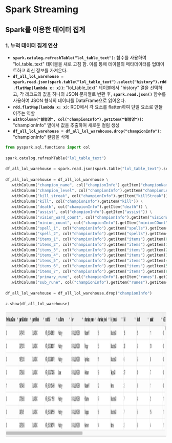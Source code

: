 # Spark Streaming
## Spark를 이용한 데이터 집계
### 1. 누적 데이터 집계 연산
- **`spark.catalog.refreshTable("lol_table_text")`**: 함수를 사용하여 "lol_table_text" 테이블을 새로 고침 함. 이를 통해 테이블의 메타데이터를 업데이트하고 최신 정보를 가져온다.
- **`df_all_lol_warehouse = spark.read.json(spark.table("lol_table_text").select("history").rdd.flatMap(lambda x: x))`**: "lol_table_text" 테이블에서 "history" 열을 선택하고, 각 레코드의 값을 하나의 JSON 문자열로 변환 후, **`spark.read.json()`** 함수를 사용하여 JSON 형식의 데이터를 DataFrame으로 읽어온다.
- **`rdd.flatMap(lambda x: x)`**: RDD에서 각 요소를 flatten하여 단일 요소로 만들어주는 역할
- **`withColumn("컬럼명", col("championInfo").getItem("컬럼명"))`:** "championInfo" 열에서 값을 추출하여 새로운 컬럼 생성
- **`df_all_lol_warehouse = df_all_lol_warehouse.drop("championInfo")`**: "championInfo" 컬럼을 삭제
```python
from pyspark.sql.functions import col

spark.catalog.refreshTable("lol_table_text")

df_all_lol_warehouse = spark.read.json(spark.table("lol_table_text").select("history").rdd.flatMap(lambda x: x))

df_all_lol_warehouse = df_all_lol_warehouse \
  .withColumn("champion_name", col("championInfo").getItem("championName")) \
  .withColumn("champion_level", col("championInfo").getItem("championLevel")) \
  .withColumn("kill_streak", col("championInfo").getItem("killStreak")) \
  .withColumn("kill", col("championInfo").getItem("kill")) \
  .withColumn("death", col("championInfo").getItem("death")) \
  .withColumn("assist", col("championInfo").getItem("assist")) \
  .withColumn("vision_ward_count", col("championInfo").getItem("visionWardCount")) \
  .withColumn("minion_count", col("championInfo").getItem("minionCOunt")) \
  .withColumn("spell_1", col("championInfo").getItem("spells").getItem(0).getItem(0)) \
  .withColumn("spell_2", col("championInfo").getItem("spells").getItem(1).getItem(0)) \
  .withColumn("items_1", col("championInfo").getItem("items").getItem(0)) \
  .withColumn("items_2", col("championInfo").getItem("items").getItem(1)) \
  .withColumn("items_3", col("championInfo").getItem("items").getItem(2)) \
  .withColumn("items_4", col("championInfo").getItem("items").getItem(3)) \
  .withColumn("items_5", col("championInfo").getItem("items").getItem(4)) \
  .withColumn("items_6", col("championInfo").getItem("items").getItem(5)) \
  .withColumn("items_7", col("championInfo").getItem("items").getItem(6)) \
  .withColumn("primary_rune", col("championInfo").getItem("runes").getItem("primaryRunes").getItem(1)) \
  .withColumn("sub_rune", col("championInfo").getItem("runes").getItem("subRunes").getItem(0)) 

df_all_lol_warehouse = df_all_lol_warehouse.drop("championInfo")

z.show(df_all_lol_warehouse)
```
<p align="left">
<img src="../Images/dataframe.png" alt="이미지" width="1000" height="400">
</p>
